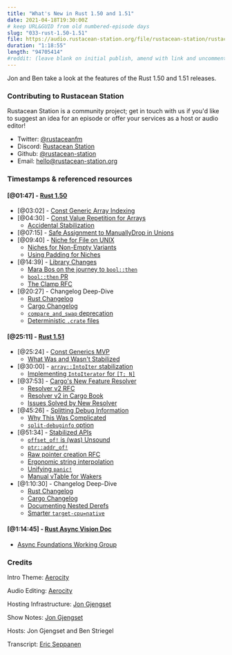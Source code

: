 ```yaml
---
title: "What's New in Rust 1.50 and 1.51"
date: 2021-04-18T19:30:00Z
# keep URL&GUID from old numbered-episode days
slug: "033-rust-1.50-1.51"
file: https://audio.rustacean-station.org/file/rustacean-station/rustacean-station-e033-rust-1.50-1.51.mp3
duration: "1:18:55"
length: "94705414"
#reddit: (leave blank on initial publish, amend with link and uncomment this line after Reddit thread has been posted)
---
```


Jon and Ben take a look at the features of the Rust 1.50 and 1.51 releases.

<!--
The episode introduction goes here.
The first paragraph should ideally be short, and is used in various
places as a "short description" for the episode. Any subsequent
paragraphs show up as "expanded description".
-->

### Contributing to Rustacean Station

<!-- You can probably leave this as-is -->

Rustacean Station is a community project; get in touch with us if you'd like to suggest an idea for an episode or offer your services as a host or audio editor!

 - Twitter: [@rustaceanfm](https://twitter.com/rustaceanfm)
 - Discord: [Rustacean Station](https://discord.gg/cHc3Gyc)
 - Github: [@rustacean-station](https://github.com/rustacean-station/)
 - Email: [hello@rustacean-station.org](mailto:hello@rustacean-station.org)

### Timestamps & referenced resources

#### [@01:47] - [Rust 1.50](https://blog.rust-lang.org/2021/02/11/Rust-1.50.0.html)

 - [@03:02] - [Const Generic Array Indexing](https://blog.rust-lang.org/2021/02/11/Rust-1.50.0.html#const-generic-array-indexing)
 - [@04:30] - [Const Value Repetition for Arrays](https://blog.rust-lang.org/2021/02/11/Rust-1.50.0.html#const-value-repetition-for-arrays)
    - [Accidental Stabilization](https://github.com/rust-lang/rust/issues/49147#issuecomment-726796665)
 - [@07:15] - [Safe Assignment to ManuallyDrop in Unions](https://blog.rust-lang.org/2021/02/11/Rust-1.50.0.html#safe-assignments-to-manuallydropt-union-fields)
 - [@09:40] - [Niche for File on UNIX](https://blog.rust-lang.org/2021/02/11/Rust-1.50.0.html#a-niche-for-file-on-unix-platforms)
    - [Niches for Non-Empty Variants](https://github.com/rust-lang/rust/issues/46213)
    - [Using Padding for Niches](https://github.com/rust-lang/rust/issues/70230)
 - [@14:39] - [Library Changes](https://blog.rust-lang.org/2021/02/11/Rust-1.50.0.html#library-changes)
    - [Mara Bos on the journey to `bool::then`](https://twitter.com/m_ou_se/status/1359941126925537281)
    - [`bool::then` PR](https://github.com/rust-lang/rfcs/pull/2757)
    - [The Clamp RFC](https://rust-lang.github.io/rfcs/1961-clamp.html)
 - [@20:27] - Changelog Deep-Dive
    - [Rust Changelog](https://github.com/rust-lang/rust/blob/master/RELEASES.md#version-1500-2021-02-11)
    - [Cargo Changelog](https://github.com/rust-lang/cargo/blob/master/CHANGELOG.md#cargo-150-2021-02-11)
    - [`compare_and_swap` deprecation](https://github.com/rust-lang/rust/pull/79261)
    - [Deterministic `.crate` files](https://github.com/rust-lang/cargo/pull/8864)

#### [@25:11] - [Rust 1.51](https://blog.rust-lang.org/2021/03/25/Rust-1.51.0.html)

 - [@25:24] - [Const Generics MVP](https://blog.rust-lang.org/2021/03/25/Rust-1.51.0.html#const-generics-mvp)
    - [What Was and Wasn't Stabilized](https://blog.rust-lang.org/2021/02/26/const-generics-mvp-beta.html)
 - [@30:00] - [`array::IntoIter` stabilization](https://blog.rust-lang.org/2021/03/25/Rust-1.51.0.html#arrayintoiter-stabilisation)
    - [Implementing `IntoIterator` for `[T; N]`](https://github.com/rust-lang/rust/pull/65819)
 - [@37:53] - [Cargo's New Feature Resolver](https://blog.rust-lang.org/2021/03/25/Rust-1.51.0.html#cargos-new-feature-resolver)
    - [Resolver v2 RFC](https://rust-lang.github.io/rfcs/2957-cargo-features2.html)
    - [Resolver v2 in Cargo Book](https://doc.rust-lang.org/nightly/cargo/reference/features.html#feature-resolver-version-2)
    - [Issues Solved by New Resolver](https://github.com/rust-lang/cargo/pull/8997)
 - [@45:26] - [Splitting Debug Information](https://blog.rust-lang.org/2021/03/25/Rust-1.51.0.html#splitting-debug-information)
    - [Why This Was Complicated](https://github.com/rust-lang/rust/issues/79361)
    - [`split-debuginfo` option](https://doc.rust-lang.org/nightly/rustc/codegen-options/index.html#split-debuginfo)
 - [@51:34] - [Stabilized APIs](https://blog.rust-lang.org/2021/03/25/Rust-1.51.0.html#stabilized-apis)
    - [`offset_of!` is (was) Unsound](https://github.com/Gilnaa/memoffset/issues/24)
    - [`ptr::addr_of!`](https://doc.rust-lang.org/stable/std/ptr/macro.addr_of.html)
    - [Raw pointer creation RFC](https://rust-lang.github.io/rfcs/2582-raw-reference-mir-operator.html)
    - [Ergonomic string interpolation](https://rust-lang.github.io/rfcs/2795-format-args-implicit-identifiers.html)
    - [Unifying `panic!`](https://rust-lang.github.io/rfcs/3007-panic-plan.html)
    - [Manual vTable for Wakers](https://doc.rust-lang.org/stable/std/task/struct.RawWakerVTable.html)
 - [@1:10:30] - Changelog Deep-Dive
    - [Rust Changelog](https://github.com/rust-lang/rust/blob/master/RELEASES.md#version-1510-2021-03-25)
    - [Cargo Changelog](https://github.com/rust-lang/cargo/blob/master/CHANGELOG.md#cargo-151-2021-03-25)
    - [Documenting Nested Derefs](https://github.com/rust-lang/rust/pull/80653)
    - [Smarter `target-cpu=native`](https://github.com/rust-lang/rust/pull/80749)

#### [@1:14:45] - [Rust Async Vision Doc](https://blog.rust-lang.org/2021/03/18/async-vision-doc.html)

 - [Async Foundations Working Group](https://rust-lang.github.io/wg-async-foundations/welcome.html)

### Credits

Intro Theme: [Aerocity](https://twitter.com/AerocityMusic)

Audio Editing: [Aerocity](https://twitter.com/AerocityMusic)

Hosting Infrastructure: [Jon Gjengset](https://twitter.com/jonhoo/)

Show Notes: [Jon Gjengset](https://twitter.com/jonhoo/)

Hosts: Jon Gjengset and Ben Striegel

Transcript: [Eric Seppanen](https://github.com/ericseppanen)
